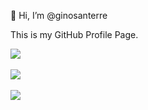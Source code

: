 👋 Hi, I’m @ginosanterre

This is my GitHub Profile Page.

<picture>
  <source
    srcset="https://github-readme-stats.vercel.app/api?username=ginosanterre&show_icons=true&theme=dracula"
    media="(prefers-color-scheme: dark)"
  />
  <source
    srcset="https://github-readme-stats.vercel.app/api?username=ginosanterre&show_icons=true&theme=default"
    media="(prefers-color-scheme: light), (prefers-color-scheme: no-preference)"
  />
  <img src="https://github-readme-stats.vercel.app/api?username=ginosanterre&show_icons=true" /><br>
</picture><br>
   
<picture>
  <source
    srcset="https://github-readme-streak-stats.herokuapp.com/?user=ginosanterre&theme=transparent&theme=dracula"
    media="(prefers-color-scheme: dark)"
  />
  <source
    srcset="https://github-readme-streak-stats.herokuapp.com/?user=ginosanterre&theme=transparent&theme=default"
    media="(prefers-color-scheme: light), (prefers-color-scheme: no-preference)"
  />
  <img src="https://github-readme-streak-stats.herokuapp.com/?user=ginosanterre" /> <br>
</picture><br>
  
<picture>
  <source
    srcset="https://github-readme-stats.vercel.app/api/top-langs/?username=ginosanterre&langs_count=5&layout=compact&theme=dracula"
    media="(prefers-color-scheme: dark)"
  />
  <source
    srcset="https://github-readme-stats.vercel.app/api/top-langs/?username=ginosanterre&langs_count=5&layout=compact&theme=default"
    media="(prefers-color-scheme: light), (prefers-color-scheme: no-preference)"
  />
  <img src="https://github-readme-stats.vercel.app/api/top-langs/?username=ginosanterre" /> 
</picture>

<!---
ginosanterre/ginosanterre is a ✨ special ✨ repository because its `README.md` (this file) appears on your GitHub profile.
You can click the Preview link to take a look at your changes.
--->
